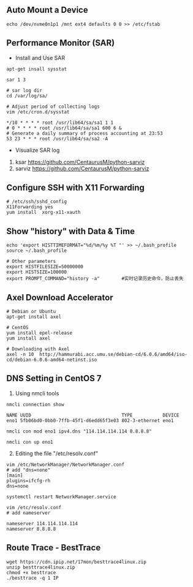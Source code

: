 
## Auto Mount a Device
```
echo /dev/nvme0n1p1 /mnt ext4 defaults 0 0 >> /etc/fstab
```

## Performance Monitor (SAR)

* Install and Use SAR
```
apt-get insall sysstat

sar 1 3

# sar log dir
cd /var/log/sa/

# Adjust period of collecting logs
vim /etc/cron.d/sysstat

*/10 * * * * root /usr/lib64/sa/sa1 1 1
# 0 * * * * root /usr/lib64/sa/sa1 600 6 &
# Generate a daily summary of process accounting at 23:53
53 23 * * * root /usr/lib64/sa/sa2 -A
```

* Visualize SAR log
1. ksar https://github.com/CentaurusM/python-sarviz
2. sarviz https://github.com/CentaurusM/python-sarviz


## Configure SSH with X11 Forwarding 
```
# /etc/ssh/sshd_config
X11Forwarding yes
yum install  xorg-x11-xauth
```

## Show "history" with Data & Time
```
echo 'export HISTTIMEFORMAT="%d/%m/%y %T "' >> ~/.bash_profile
source ~/.bash_profile

# Other parameters
export HISTFILESIZE=50000000
export HISTSIZE=100000
export PROMPT_COMMAND="history -a"        #实时记录历史命令，防止丢失 
```


## Axel Download Accelerator

```
# Debian or Ubuntu
apt-get install axel

# CentOS
yum install epel-release
yum install axel  

# Downloading with Axel
axel -n 10  http://hammurabi.acc.umu.se/debian-cd/6.0.6/amd64/iso-cd/debian-6.0.6-amd64-netinst.iso

```


## DNS Setting in CentOS 7

1. Using nmcli tools
```
nmcli connection show

NAME UUID                                 TYPE           DEVICE
eno1 5fb06bd0-0bb0-7ffb-45f1-d6edd65f3e03 802-3-ethernet eno1

nmcli con mod eno1 ipv4.dns "114.114.114.114 8.8.8.8"

nmcli con up eno1
```

2. Editing the file "/etc/resolv.conf"

```
vim /etc/NetworkManager/NetworkManager.conf
# add "dns=none"
[main]
plugins=ifcfg-rh
dns=none

systemctl restart NetworkManager.service

vim /etc/resolv.conf
# add nameserver

nameserver 114.114.114.114
nameserver 8.8.8.8

```

## Route Trace - BestTrace
```
wget https://cdn.ipip.net/17mon/besttrace4linux.zip
unzip besttrace4linux.zip
chmod +x besttrace
./besttrace -q 1 IP
```

